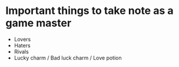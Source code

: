 Important things to take note as a game master
==============================================

* Lovers
* Haters
* Rivals
* Lucky charm / Bad luck charm / Love potion
